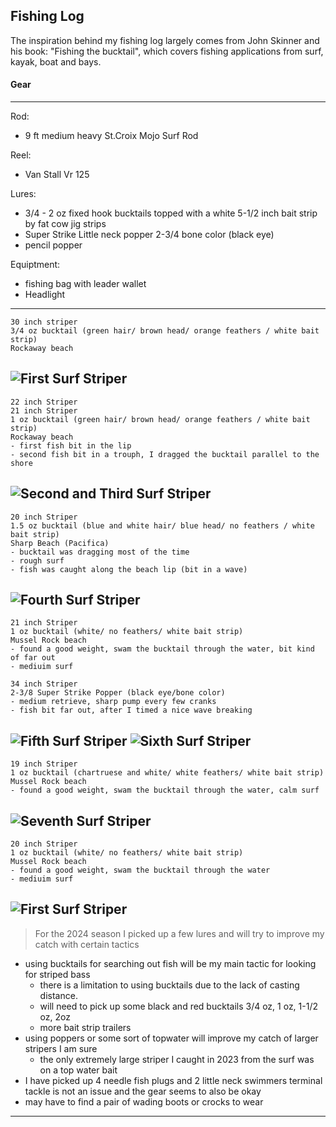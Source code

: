 ## Fishing Log
The inspiration behind my fishing log largely comes from John Skinner and his book: "Fishing the bucktail", which covers fishing applications from surf, kayak, boat and bays. 

#### Gear
---
Rod: 
- 9 ft medium heavy St.Croix Mojo Surf Rod

  
Reel:
- Van Stall Vr 125

  
Lures: 
- 3/4 - 2 oz fixed hook bucktails topped with a white 5-1/2 inch bait strip by fat cow jig strips
- Super Strike Little neck popper 2-3/4 bone color (black eye)
- pencil popper


Equiptment:
- fishing bag with leader wallet
- Headlight 
---

```
30 inch striper
3/4 oz bucktail (green hair/ brown head/ orange feathers / white bait strip)
Rockaway beach
```
![First Surf Striper](Fish7.jpg)
---


```
22 inch Striper
21 inch Striper
1 oz bucktail (green hair/ brown head/ orange feathers / white bait strip)
Rockaway beach
- first fish bit in the lip
- second fish bit in a trouph, I dragged the bucktail parallel to the shore
```

![Second and Third Surf Striper](Fish6.jpg)
---


```
20 inch Striper
1.5 oz bucktail (blue and white hair/ blue head/ no feathers / white bait strip)
Sharp Beach (Pacifica)
- bucktail was dragging most of the time
- rough surf
- fish was caught along the beach lip (bit in a wave)
```

![Fourth Surf Striper](Fish5.jpg)
---

```
21 inch Striper
1 oz bucktail (white/ no feathers/ white bait strip)
Mussel Rock beach
- found a good weight, swam the bucktail through the water, bit kind of far out
- mediuim surf

34 inch Striper
2-3/8 Super Strike Popper (black eye/bone color)
- medium retrieve, sharp pump every few cranks
- fish bit far out, after I timed a nice wave breaking
```

![Fifth Surf Striper](Fish2.jpg)
![Sixth Surf Striper](Fish3.jpg)
---

```
19 inch Striper
1 oz bucktail (chartruese and white/ white feathers/ white bait strip)
Mussel Rock beach
- found a good weight, swam the bucktail through the water, calm surf
```
![Seventh Surf Striper](Fish4.jpg)
---
```
20 inch Striper
1 oz bucktail (white/ no feathers/ white bait strip)
Mussel Rock beach
- found a good weight, swam the bucktail through the water
- mediuim surf
```
![First Surf Striper](Fish1.jpg)
---

> For the 2024 season I picked up a few lures and will try to improve my catch with certain tactics
- using bucktails for searching out fish will be my main tactic for looking for striped bass
  - there is a limitation to using bucktails due to the lack of casting distance.
  - will need to pick up some black and red bucktails 3/4 oz, 1 oz, 1-1/2 oz, 2oz
  - more bait strip trailers
- using poppers or some sort of topwater will improve my catch of larger stripers I am sure
  - the only extremely large striper I caught in 2023 from the surf was on a top water bait
- I have picked up 4 needle fish plugs and 2 little neck swimmers
  terminal tackle is not an issue and the gear seems to also be okay
- may have to find a pair of wading boots or crocks to wear

---
